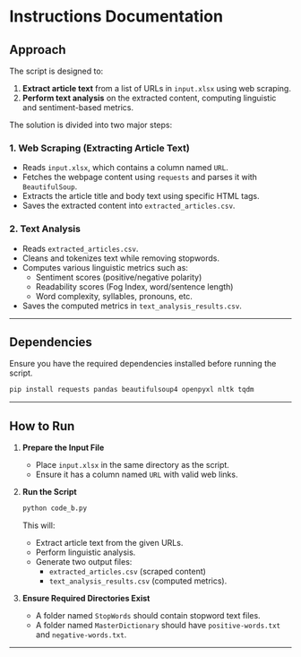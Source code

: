 # **Instructions Documentation**

## **Approach**
The script is designed to:
1. **Extract article text** from a list of URLs in `input.xlsx` using web scraping.
2. **Perform text analysis** on the extracted content, computing linguistic and sentiment-based metrics.

The solution is divided into two major steps:

### **1. Web Scraping (Extracting Article Text)**
- Reads `input.xlsx`, which contains a column named `URL`.
- Fetches the webpage content using `requests` and parses it with `BeautifulSoup`.
- Extracts the article title and body text using specific HTML tags.
- Saves the extracted content into `extracted_articles.csv`.

### **2. Text Analysis**
- Reads `extracted_articles.csv`.
- Cleans and tokenizes text while removing stopwords.
- Computes various linguistic metrics such as:
  - Sentiment scores (positive/negative polarity)
  - Readability scores (Fog Index, word/sentence length)
  - Word complexity, syllables, pronouns, etc.
- Saves the computed metrics in `text_analysis_results.csv`.

---

## **Dependencies**
Ensure you have the required dependencies installed before running the script.

```bash
pip install requests pandas beautifulsoup4 openpyxl nltk tqdm
```

---

## **How to Run**
1. **Prepare the Input File**
   - Place `input.xlsx` in the same directory as the script.
   - Ensure it has a column named `URL` with valid web links.

2. **Run the Script**
   ```bash
   python code_b.py
   ```
   This will:
   - Extract article text from the given URLs.
   - Perform linguistic analysis.
   - Generate two output files:
     - `extracted_articles.csv` (scraped content)
     - `text_analysis_results.csv` (computed metrics).

3. **Ensure Required Directories Exist**
   - A folder named `StopWords` should contain stopword text files.
   - A folder named `MasterDictionary` should have `positive-words.txt` and `negative-words.txt`.

---



